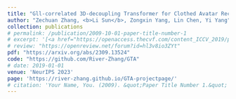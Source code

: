 ```yaml
---
title: "Gll-correlated 3D-decoupling Transformer for Clothed Avatar Reconstruction"
author: "Zechuan Zhang, <b>Li Sun</b>, Zongxin Yang, Lin Chen, Yi Yang"
collection: publications
# permalink: /publication/2009-10-01-paper-title-number-1
# excerpt: '[<a href="https://openaccess.thecvf.com/content_ICCV_2019/papers/Yang_Very_Long_Natural_Scenery_Image_Prediction_by_Outpainting_ICCV_2019_paper.pdf">PDF</a>]  [<a href="https://github.com/z-x-yang/NS-Outpainting">Code</a>]'
# review: "https://openreview.net/forum?id=hl3v8io3ZYt"
pdf: "https://arxiv.org/abs/2309.13524"
code: "https://github.com/River-Zhang/GTA"
# date: 2019-01-01
venue: 'NeurIPS 2023'
page: 'https://river-zhang.github.io/GTA-projectpage/'
# citation: 'Your Name, You. (2009). &quot;Paper Title Number 1.&quot; <i>Journal 1</i>. 1(1).'
---
```

